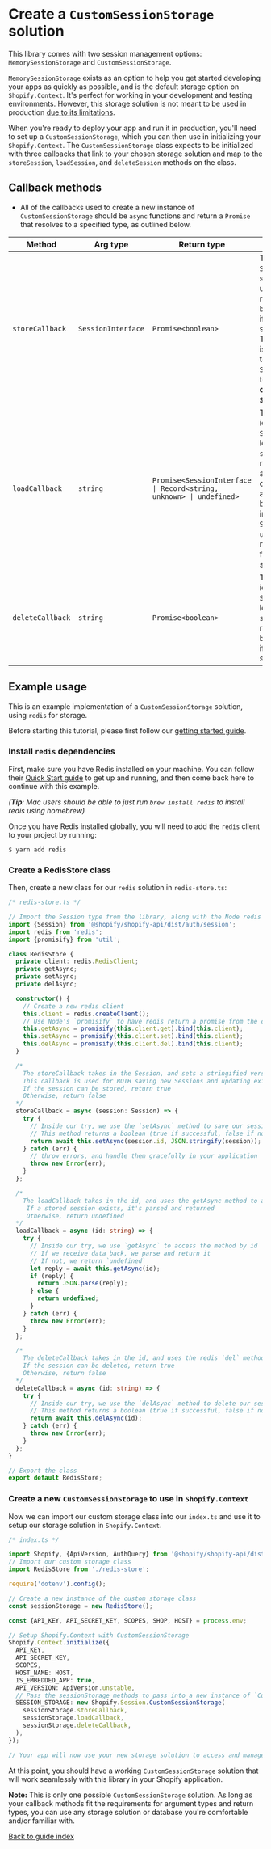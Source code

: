 # Create a `CustomSessionStorage` solution

This library comes with two session management options: `MemorySessionStorage` and `CustomSessionStorage`.

`MemorySessionStorage` exists as an option to help you get started developing your apps as quickly as possible, and is the default storage option on `Shopify.Context`. It's perfect for working in your development and testing environments. However, this storage solution is not meant to be used in production [due to its limitations](../issues.md).

When you're ready to deploy your app and run it in production, you'll need to set up a `CustomSessionStorage`, which you can then use in initializing your `Shopify.Context`. The `CustomSessionStorage` class expects to be initialized with three callbacks that link to your chosen storage solution and map to the `storeSession`, `loadSession`, and `deleteSession` methods on the class.

## Callback methods
 
- All of the callbacks used to create a new instance of `CustomSessionStorage` should be `async` functions and return a `Promise` that resolves to a specified type, as outlined below.

| Method           | Arg type           | Return type                                                          | Notes                                                                                                                                                                                                               |
| ---------------- | ------------------ | -------------------------------------------------------------------- | ------------------------------------------------------------------------------------------------------------------------------------------------------------------------------------------------------------------- |
| `storeCallback`  | `SessionInterface` | `Promise<boolean>`                                                   | Takes in the `Session` to be stored or updated, returns a `boolean` (`true` if stored successfully). <br/> This callback is used both to save new a `Session` and to **update an existing `Session`**.              |
| `loadCallback`   | `string`           | `Promise<SessionInterface \| Record<string, unknown> \| undefined> ` | Takes in the id of the `Session` to load (as a `string`) and returns either an instance of a `Session`, an object to be used to instantiate a `Session`, or `undefined` if no record is found for the specified id. |
| `deleteCallback` | `string`           | `Promise<boolean>`                                                   | Takes in the id of the `Session` to load (as a `string`) and returns a `booelan` (`true` if deleted successfully).                                                                                                  |

## Example usage

This is an example implementation of a `CustomSessionStorage` solution, using `redis` for storage.

Before starting this tutorial, please first follow our [getting started guide](../getting_started.md).

### Install `redis` dependencies

First, make sure you have Redis installed on your machine. You can follow their [Quick Start guide](https://redis.io/topics/quickstart) to get up and running, and then come back here to continue with this example.

_(**Tip**: Mac users should be able to just run `brew install redis` to install redis using homebrew)_

Once you have Redis installed globally, you will need to add the `redis` client to your project by running:

```shell
$ yarn add redis
```

### Create a RedisStore class

Then, create a new class for our `redis` solution in `redis-store.ts`:

```ts
/* redis-store.ts */

// Import the Session type from the library, along with the Node redis package, and `promisify` from Node
import {Session} from '@shopify/shopify-api/dist/auth/session';
import redis from 'redis';
import {promisify} from 'util';

class RedisStore {
  private client: redis.RedisClient;
  private getAsync;
  private setAsync;
  private delAsync;

  constructor() {
    // Create a new redis client
    this.client = redis.createClient();
    // Use Node's `promisify` to have redis return a promise from the client methods
    this.getAsync = promisify(this.client.get).bind(this.client);
    this.setAsync = promisify(this.client.set).bind(this.client);
    this.delAsync = promisify(this.client.del).bind(this.client);
  }

  /*
    The storeCallback takes in the Session, and sets a stringified version of it on the redis store
    This callback is used for BOTH saving new Sessions and updating existing Sessions.
    If the session can be stored, return true
    Otherwise, return false
  */
  storeCallback = async (session: Session) => {
    try {
      // Inside our try, we use the `setAsync` method to save our session.
      // This method returns a boolean (true if successful, false if not)
      return await this.setAsync(session.id, JSON.stringify(session));
    } catch (err) {
      // throw errors, and handle them gracefully in your application
      throw new Error(err);
    }
  };

  /*
    The loadCallback takes in the id, and uses the getAsync method to access the session data
     If a stored session exists, it's parsed and returned
     Otherwise, return undefined
  */
  loadCallback = async (id: string) => {
    try {
      // Inside our try, we use `getAsync` to access the method by id
      // If we receive data back, we parse and return it
      // If not, we return `undefined`
      let reply = await this.getAsync(id);
      if (reply) {
        return JSON.parse(reply);
      } else {
        return undefined;
      }
    } catch (err) {
      throw new Error(err);
    }
  };

  /*
    The deleteCallback takes in the id, and uses the redis `del` method to delete it from the store
    If the session can be deleted, return true
    Otherwise, return false
  */
  deleteCallback = async (id: string) => {
    try {
      // Inside our try, we use the `delAsync` method to delete our session.
      // This method returns a boolean (true if successful, false if not)
      return await this.delAsync(id);
    } catch (err) {
      throw new Error(err);
    }
  };
}

// Export the class
export default RedisStore;
```

### Create a new `CustomSessionStorage` to use in `Shopify.Context`

Now we can import our custom storage class into our `index.ts` and use it to setup our storage solution in `Shopify.Context`.

```ts
/* index.ts */

import Shopify, {ApiVersion, AuthQuery} from '@shopify/shopify-api/dist';
// Import our custom storage class
import RedisStore from './redis-store';

require('dotenv').config();

// Create a new instance of the custom storage class
const sessionStorage = new RedisStore();

const {API_KEY, API_SECRET_KEY, SCOPES, SHOP, HOST} = process.env;

// Setup Shopify.Context with CustomSessionStorage
Shopify.Context.initialize({
  API_KEY,
  API_SECRET_KEY,
  SCOPES,
  HOST_NAME: HOST,
  IS_EMBEDDED_APP: true,
  API_VERSION: ApiVersion.unstable,
  // Pass the sessionStorage methods to pass into a new instance of `CustomSessionStorage`
  SESSION_STORAGE: new Shopify.Session.CustomSessionStorage(
    sessionStorage.storeCallback,
    sessionStorage.loadCallback,
    sessionStorage.deleteCallback,
  ),
});

// Your app will now use your new storage solution to access and manage Sessions
```

At this point, you should have a working `CustomSessionStorage` solution that will work seamlessly with this library in your Shopify application.

**Note:** This is only one possible `CustomSessionStorage` solution. As long as your callback methods fit the requirements for argument types and return types, you can use any storage solution or database you're comfortable and/or familiar with.

[Back to guide index](../README.md)
